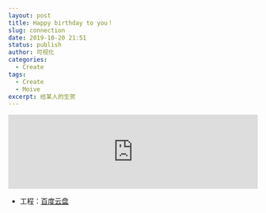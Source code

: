 ```yaml
---
layout: post
title: Happy birthday to you！
slug: connection
date: 2019-10-20 21:51
status: publish
author: 可视化
categories: 
  - Create
tags:
  - Create
  - Moive
excerpt: 给某人的生贺
---
```


<iframe id="spkj" src="https://player.bilibili.com/player.html?aid=68785738&cid=119208968&page=1&high_quality=1" scrolling="no" border="0" frameborder="no" framespacing="0" allowfullscreen="true" width=100%> </iframe>
<script type="text/javascript">  
document.getElementById("spkj").style.height=document.getElementById("spkj").scrollWidth*0.76+"px";
</script>

- 工程：[百度云盘][1]

  [1]: https://pan.baidu.com/s/1AuHXYEbW5a8XsPeK9daZSw
